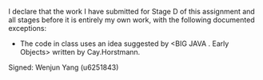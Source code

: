 I declare that the work I have submitted for Stage D of this assignment and all stages before it is entirely my own work, with the following documented exceptions:

* The code in class <PartialSolution> uses an idea suggested by <BIG JAVA . Early Objects> written by Cay.Horstmann.

Signed: Wenjun Yang (u6251843)




